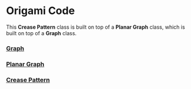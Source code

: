 # Origami Code

This **Crease Pattern** class is built on top of a **Planar Graph** class, which is built on top of a **Graph** class.

### [Graph](docs/Graph.md)
### [Planar Graph](docs/PlanarGraph.md)
### [Crease Pattern](docs/CreasePattern.md)